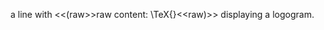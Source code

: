 a line with <<(raw>>raw content: \TeX{}<<raw)>> displaying a logogram.

<!-- single-line comment -->
